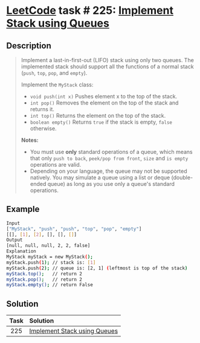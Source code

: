 # [LeetCode][leetcode] task # 225: [Implement Stack using Queues][task]

Description
-----------

> Implement a last-in-first-out (LIFO) stack using only two queues.
> The implemented stack should support all the functions
> of a normal stack (`push`, `top`, `pop`, and `empty`).
> 
> Implement the `MyStack` class:
> * `void push(int x)` Pushes element x to the top of the stack.
> * `int pop()` Removes the element on the top of the stack and returns it.
> * `int top()` Returns the element on the top of the stack.
> * `boolean empty()` Returns `true` if the stack is empty, `false` otherwise.
>
> **Notes:**
> * You must use **only** standard operations of a queue,
> which means that only `push to back`, `peek/pop from front`,
> `size` and `is empty` operations are valid.
> * Depending on your language, the queue may not be supported natively.
> You may simulate a queue using a list or deque (double-ended queue)
> as long as you use only a queue's standard operations.

Example
-------

```sh
Input
["MyStack", "push", "push", "top", "pop", "empty"]
[[], [1], [2], [], [], []]
Output
[null, null, null, 2, 2, false]
Explanation
MyStack myStack = new MyStack();
myStack.push(1); // stack is: [1]
myStack.push(2); // queue is: [2, 1] (leftmost is top of the stack)
myStack.top();   // return 2
myStack.pop();   // return 2
myStack.empty(); // return False
```

Solution
--------

| Task | Solution                                 |
|:----:|:-----------------------------------------|
| 225  | [Implement Stack using Queues][solution] |


[leetcode]: <http://leetcode.com/>
[task]: <https://leetcode.com/problems/implement-stack-using-queues/>
[solution]: <https://github.com/wellaxis/praxis-leetcode/blob/main/src/main/java/com/witalis/praxis/leetcode/task/h3/p225/option/Practice.java>
